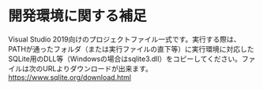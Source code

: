 # 開発環境に関する補足
Visual Studio 2019向けのプロジェクトファイル一式です。実行する際は、PATHが通ったフォルダ（または実行ファイルの直下等）に実行環境に対応したSQLite用のDLL等（Windowsの場合はsqlite3.dll）をコピーしてください。ファイルは次のURLよりダウンロードが出来ます。
https://www.sqlite.org/download.html
